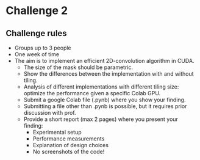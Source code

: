 # Challenge 2

## Challenge rules

- Groups up to 3 people
- One week of time
- The aim is to implement an efficient 2D-convolution algorithm in CUDA.
    - The size of the mask should be parametric.
    - Show the differences between the implementation with and without tiling.
    - Analysis of different implementations with different tiling size: optimize the performance given a specific Colab GPU.
    - Submit a google Colab file (.pynb) where you show your finding.
    - Submitting a file other than .pynb is possible, but it requires prior discussion with prof.
    - Provide a short report (max 2 pages) where you present your finding:
       - Experimental setup
       - Performance measurements
       - Explanation of design choices
       - No screenshots of the code!
